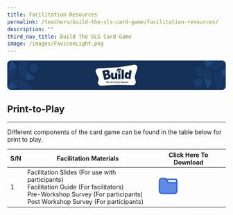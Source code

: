 ```yaml
---
title: Facilitation Resources
permalink: /teachers/build-the-sls-card-game/facilitation-resources/
description: ""
third_nav_title: Build The SLS Card Game
image: /images/FaviconLight.png
---
```

<img alt="" src="/images/SLS%20Build/banner2.png">
<h2 id="print-to-play-">Print-to-Play </h2>
<hr>
<p>Different components of the card game can be found in the table below for print to play.</p>
<table>
<thead>
<tr>
<th>S/N</th>
<th>Facilitation Materials</th>
<th>Click Here To Download</th>
</tr>
</thead>
<tbody>
<tr>
<td>1</td>
<td>Facilitation Slides (For use with participants) <br>Facilitation Guide (For facilitators)<br>Pre-Workshop Survey (For participants)<br>Post Workshop Survey (For participants)</td>
<td><a href="https://go.gov.sg/build-facilitationguide"><img alt="" src="/images/Icons/FolderFilled32.svg"></a></td>
</tr>
</tbody>
</table>